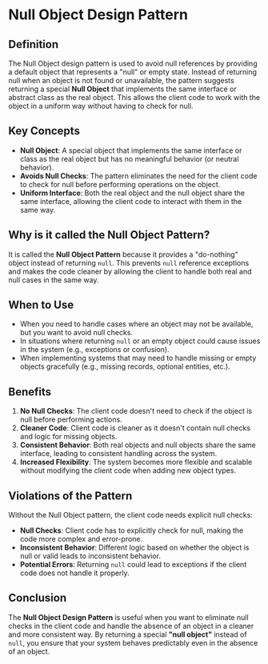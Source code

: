 # Null Object Design Pattern

## Definition
The Null Object design pattern is used to avoid null references by providing a default object that represents a "null" or empty state. Instead of returning null when an object is not found or unavailable, the pattern suggests returning a special **Null Object** that implements the same interface or abstract class as the real object. This allows the client code to work with the object in a uniform way without having to check for null.

## Key Concepts
- **Null Object**: A special object that implements the same interface or class as the real object but has no meaningful behavior (or neutral behavior).
- **Avoids Null Checks**: The pattern eliminates the need for the client code to check for null before performing operations on the object.
- **Uniform Interface**: Both the real object and the null object share the same interface, allowing the client code to interact with them in the same way.

## Why is it called the Null Object Pattern?
It is called the **Null Object Pattern** because it provides a "do-nothing" object instead of returning `null`. This prevents `null` reference exceptions and makes the code cleaner by allowing the client to handle both real and null cases in the same way.

## When to Use
- When you need to handle cases where an object may not be available, but you want to avoid null checks.
- In situations where returning `null` or an empty object could cause issues in the system (e.g., exceptions or confusion).
- When implementing systems that may need to handle missing or empty objects gracefully (e.g., missing records, optional entities, etc.).

## Benefits
1. **No Null Checks**: The client code doesn't need to check if the object is null before performing actions.
2. **Cleaner Code**: Client code is cleaner as it doesn't contain null checks and logic for missing objects.
3. **Consistent Behavior**: Both real objects and null objects share the same interface, leading to consistent handling across the system.
4. **Increased Flexibility**: The system becomes more flexible and scalable without modifying the client code when adding new object types.

## Violations of the Pattern
Without the Null Object pattern, the client code needs explicit null checks:
- **Null Checks**: Client code has to explicitly check for null, making the code more complex and error-prone.
- **Inconsistent Behavior**: Different logic based on whether the object is null or valid leads to inconsistent behavior.
- **Potential Errors**: Returning `null` could lead to exceptions if the client code does not handle it properly.

## Conclusion
The **Null Object Design Pattern** is useful when you want to eliminate null checks in the client code and handle the absence of an object in a cleaner and more consistent way. By returning a special **"null object"** instead of `null`, you ensure that your system behaves predictably even in the absence of an object.
